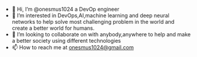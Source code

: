 - 👋 Hi, I’m @onesmus1024 a DevOp engineer
- 👀 I’m interested in DevOps,AI,machine learning and deep neural networks to help solve most challenging problem in the world and create a better world for humans.
- 💞️ I’m looking to collaborate on with anybody,anywhere to help and make a better society using different technologies
- 📫 How to reach me at onesmus1024@gmail.com

<!---
onesmus1024/onesmus1024 is a ✨ special ✨ repository because its `README.md` (this file) appears on your GitHub profile.
You can click the Preview link to take a look at your changes.
--->
